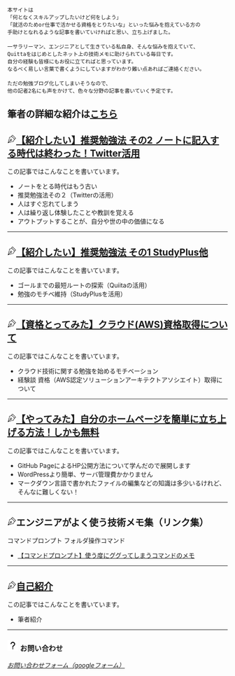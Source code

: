<script async src="https://pagead2.googlesyndication.com/pagead/js/adsbygoogle.js?client=ca-pub-2844921131740253"
     crossorigin="anonymous"></script>
<!-- Global site tag (gtag.js) - Google Analytics -->
<script async src="https://www.googletagmanager.com/gtag/js?id=G-H1234VX5NE"></script>
<script>
  window.dataLayer = window.dataLayer || [];
  function gtag(){dataLayer.push(arguments);}
  gtag('js', new Date());

  gtag('config', 'G-H1234VX5NE');
</script>

```
本サイトは
「何となくスキルアップしたいけど何をしよう」
「就活のためor仕事で活かせる資格をとりたいな」といった悩みを抱えている方の
手助けとなれるような記事を書いていければと思い、立ち上げました。

一サラリーマン、エンジニアとして生きている私自身、そんな悩みを抱えていて、
Quittaをはじめとしたネット上の技術メモに助けられている毎日です。
自分の経験も皆様にもお役に立てればと思っています。
なるべく易しい言葉で書くようにしていますがわかり難い点あればご連絡ください。

ただの勉強ブログ化してしまいそうなので、
他の記者2名にも声をかけて、色々な分野の記事を書いていく予定です。
```
筆者の詳細な紹介は[こちら](./jikosyoukai)
----

## <img src="./images/pen.png" width="4%">[【紹介したい】推奨勉強法 その2 ノートに記入する時代は終わった！Twitter活用](https://kissshot-skup.github.io/webpage/study_twitter)

この記事ではこんなことを書いています。

- ノートをとる時代はもう古い
- 推奨勉強法その２（Twitterの活用）
- 人はすぐ忘れてしまう
- 人は繰り返し体験したことや教訓を覚える
- アウトプットすることが、自分や世の中の価値になる

----

## <img src="./images/pen.png" width="4%">[【紹介したい】推奨勉強法 その1 StudyPlus他](https://kissshot-skup.github.io/webpage/studyplus)

この記事ではこんなことを書いています。
- ゴールまでの最短ルートの探索（Quiitaの活用）
- 勉強のモチベ維持（StudyPlusを活用）

----

## <img src="./images/pen.png" width="4%">[【資格とってみた】クラウド(AWS)資格取得について](https://kissshot-skup.github.io/webpage/AWS_SAA)

この記事ではこんなことを書いています。
- クラウド技術に関する勉強を始めるモチベーション
- 経験談 資格（AWS認定ソリューションアーキテクトアソシエイト）取得について

----


## <img src="./images/pen.png" width="4%">[【やってみた】自分のホームページを簡単に立ち上げる方法！しかも無料](./GitHub_Page)

この記事ではこんなことを書いています。
- GitHub PageによるHP公開方法について学んだので展開します
- WordPressより簡単、サーバ管理費かかりません
- マークダウン言語で書かれたファイルの編集などの知識は多少いるけれど、そんなに難しくない！


----

## <img src="./images/pen.png" width="4%">エンジニアがよく使う技術メモ集（リンク集）

コマンドプロンプト フォルダ操作コマンド
- [【コマンドプロンプト】使う度にググってしまうコマンドのメモ](http://mosinoma.cocolog-nifty.com/blog/2010/08/post-da45.html)


----

## <img src="./images/pen.png" width="4%">[自己紹介](./jikosyoukai)

この記事ではこんなことを書いています。
- 筆者紹介

----
### <img src="./images/question.png" width="5%"> お問い合わせ

[_お問い合わせフォーム（googleフォーム）_](https://docs.google.com/forms/d/e/1FAIpQLSfpbvbT_OmlYiQRZCubeB3hX8pdq3BXhGoAs0Ug0F3iY_x3ew/viewform?usp=sf_link)

